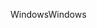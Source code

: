 <span data-ttu-id="6784e-101">Windows</span><span class="sxs-lookup"><span data-stu-id="6784e-101">Windows</span></span>